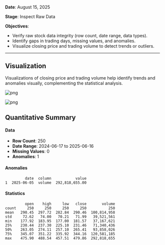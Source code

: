 **Date**: August 15, 2025

**Stage**: Inspect Raw Data

**Objectives**:
- Verify raw stock data integrity (row count, date range, data types).
- Identify gaps in trading days, missing values, and anomalies.
- Visualize closing price and trading volume to detect trends or outliers.

---

## Visualization

Visualizations of closing price and trading volume help identify trends and anomalies visually, complementing the statistical analysis.


    
![png](output_19_0.png)
    



    
![png](output_19_1.png)
    


## Quantitative Summary


#### **Data**
- **Row Count**: 250
- **Date Range**: 2024-06-17 to 2025-06-16
- **Missing Values**: 0
- **Anomalies**: 1


    
    



#### **Anomalies**


             date  column           value
    1  2025-06-05  volume  292,818,655.00
    
    



#### **Statistics**


             open    high     low   close       volume
    count     250     250     250     250          250
    mean   290.45  297.72  282.84  290.46  100,814,958
    std     72.62   74.00   70.21   71.99   39,521,561
    min    177.92  183.95  177.00  181.57   37,167,621
    25%    230.44  237.30  225.10  231.46   71,340,436
    50%    263.05  274.11  257.10  265.41   93,858,026
    75%    345.07  351.22  335.92  344.16  120,581,185
    max    475.90  488.54  457.51  479.86  292,818,655


<style>
:root {
    --jp-rendermime-error-background: white;
}
</style>
